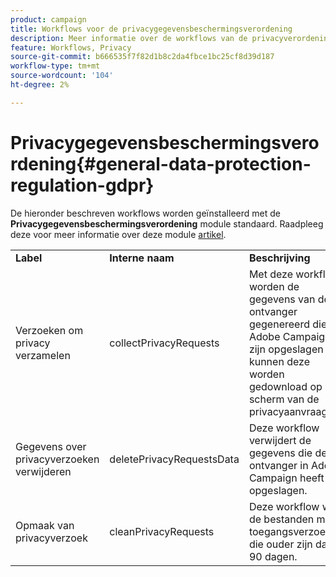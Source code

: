 ```yaml
---
product: campaign
title: Workflows voor de privacygegevensbeschermingsverordening
description: Meer informatie over de workflows van de privacyverordening
feature: Workflows, Privacy
source-git-commit: b666535f7f82d1b8c2da4fbce1bc25cf8d39d187
workflow-type: tm+mt
source-wordcount: '104'
ht-degree: 2%

---
```



# Privacygegevensbeschermingsverordening{#general-data-protection-regulation-gdpr}



De hieronder beschreven workflows worden geïnstalleerd met de **Privacygegevensbeschermingsverordening** module standaard. Raadpleeg deze voor meer informatie over deze module [artikel](https://helpx.adobe.com/nl/campaign/kb/acc-privacy.html).

<table> 
 <tbody> 
  <tr> 
   <td> <strong>Label</strong><br /> </td> 
   <td> <strong>Interne naam</strong><br /> </td> 
   <td> <strong>Beschrijving</strong><br /> </td> 
  </tr> 
  <tr> 
   <td> <span class="uicontrol">Verzoeken om privacy verzamelen</span> <br /> </td> 
   <td> <span class="uicontrol">collectPrivacyRequests</span> <br /> </td> 
   <td> Met deze workflow worden de gegevens van de ontvanger gegenereerd die in Adobe Campaign zijn opgeslagen en kunnen deze worden gedownload op het scherm van de privacyaanvraag.<br /> </td> 
  </tr> 
  <tr> 
   <td> <span class="uicontrol">Gegevens over privacyverzoeken verwijderen</span> <br /> </td> 
   <td> <span class="uicontrol">deletePrivacyRequestsData</span> <br /> </td> 
   <td> Deze workflow verwijdert de gegevens die de ontvanger in Adobe Campaign heeft opgeslagen.<br /> </td> 
  </tr> 
  <tr> 
   <td> <span class="uicontrol">Opmaak van privacyverzoek</span> <br /> </td> 
   <td> <span class="uicontrol">cleanPrivacyRequests</span> <br /> </td> 
   <td> Deze workflow wist de bestanden met toegangsverzoeken die ouder zijn dan 90 dagen.<br /> </td> 
  </tr> 
 </tbody> 
</table>

